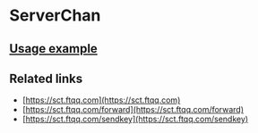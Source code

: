 # ServerChan

## [Usage example](./../../tests/ServerChan/ClientTest.php)

## Related links

* [https://sct.ftqq.com](https://sct.ftqq.com)
* [https://sct.ftqq.com/forward](https://sct.ftqq.com/forward)
* [https://sct.ftqq.com/sendkey](https://sct.ftqq.com/sendkey)
